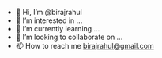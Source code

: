 - 👋 Hi, I’m @birajrahul
- 👀 I’m interested in ...
- 🌱 I’m currently learning ...
- 💞️ I’m looking to collaborate on ...
- 📫 How to reach me birajrahul@gmail.com

<!---
birajrahul/birajrahul is a ✨ special ✨ repository because its `README.md` (this file) appears on your GitHub profile.
You can click the Preview link to take a look at your changes.
--->
